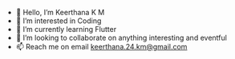 - 👋 Hello, I’m Keerthana K M
- 👀 I’m interested in Coding
- 🌱 I’m currently learning Flutter
- 💞️ I’m looking to collaborate on anything interesting and eventful
- 📫 Reach me on email keerthana.24.km@gmail.com

<!---
keerthana24km/keerthana24km is a ✨ special ✨ repository because its `README.md` (this file) appears on your GitHub profile.
You can click the Preview link to take a look at your changes.
--->

